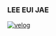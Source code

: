 ### LEE EUI JAE

[![velog](https://img.shields.io/badge/velog-gray?style=flat-square&logo=velog&logoColor=white)](http://velog.io/@98euijae)
<!--
**98euijae/98euijae** is a ✨ _special_ ✨ repository because its `README.md` (this file) appears on your GitHub profile.

Here are some ideas to get you started:

- 🔭 I’m currently working on ...
- 🌱 I’m currently learning ...
- 👯 I’m looking to collaborate on ...
- 🤔 I’m looking for help with ...
- 💬 Ask me about ...
- 📫 How to reach me: ...
- 😄 Pronouns: ...
- ⚡ Fun fact: ...
-->
